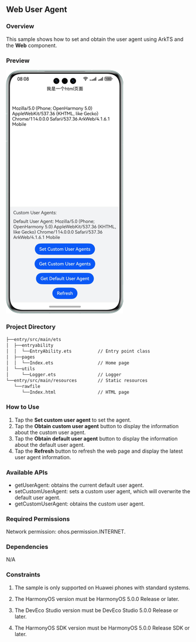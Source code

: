 ## Web User Agent

### Overview

This sample shows how to set and obtain the user agent using ArkTS and the **Web** component.

### Preview

![](screenshots/devices/webuseragent.en.png)

### Project Directory

```
├──entry/src/main/ets                              
│  ├──entryability  
│  │  └──EntryAbility.ets          // Entry point class
│  ├──pages                                     
│  │  └──Index.ets                 // Home page
│  └──utils
│     └──Logger.ets                // Logger       
└──entry/src/main/resources        // Static resources
   └──rawfile                     
      └──Index.html                // HTML page
```

### How to Use

1. Tap the **Set custom user agent** to set the agent.
2. Tap the **Obtain custom user agent** button to display the information about the custom user agent.
3. Tap the **Obtain default user agent** button to display the information about the default user agent.
4. Tap the **Refresh** button to refresh the web page and display the latest user agent information.

### Available APIs

- getUserAgent: obtains the current default user agent.
- setCustomUserAgent: sets a custom user agent, which will overwrite the default user agent.
- getCustomUserAgent: obtains the custom user agent.

### Required Permissions

Network permission: ohos.permission.INTERNET.

### Dependencies

N/A

### Constraints

1. The sample is only supported on Huawei phones with standard systems.

2. The HarmonyOS version must be HarmonyOS 5.0.0 Release or later.

3. The DevEco Studio version must be DevEco Studio 5.0.0 Release or later.

4. The HarmonyOS SDK version must be HarmonyOS 5.0.0 Release SDK or later.
